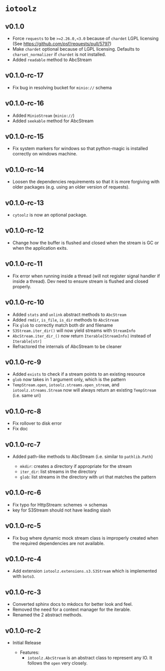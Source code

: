 # `iotoolz`

## v0.1.0

- Force `requests` to be `>=2.26.0,<3.0` because of `chardet` LGPL licensing (See https://github.com/psf/requests/pull/5797)
- Make `chardet` optional because of LGPL licensing. Defaults to `charset_normalizer` if `chardet` is not installed.
- Added `readable` method to AbcStream

## v0.1.0-rc-17

- Fix bug in resolving bucket for `minio://` schema

## v0.1.0-rc-16

- Added `MinioStream` (`minio://`)
- Added `seekable` method for AbcStream

## v0.1.0-rc-15

- Fix  system markers for windows so that python-magic is installed correctly on windows machine.

## v0.1.0-rc-14

- Loosen the dependencies requirements so that it is more forgiving with older packages (e.g. using an older version of requests).

## v0.1.0-rc-13

- `cytoolz` is now an optional package.

## v0.1.0-rc-12

- Change how the buffer is flushed and closed when the stream is GC or when the application exits.

## v0.1.0-rc-11

- Fix error when running inside a thread (will not register signal handler if inside a thread). Dev need to ensure stream is flushed and closed properly.

## v0.1.0-rc-10

- Added `stats` and `unlink` abstract methods to `AbcStream`
- Added `rmdir`, `is_file`, `is_dir` methods to `AbcStream`
- Fix `glob` to correctly match both dir and filename
- `S3Stream.iter_dir()` will now yield streams with `StreamInfo`
- `AbcStream.iter_dir_()` now return `Iterable[StreamInfo]` instead of `Iterable[str]`
- Refractored the internals of AbcStream to be cleaner

## v0.1.0-rc-9

- Added `exists` to check if a stream points to an existing resource
- `glob` now takes in 1 argument only, which is the pattern
- `TempStream.open`, `iotoolz.streams.open_stream`, and `iotoolz.streams.Stream` now will always return an existing `TempStream` (i.e. same uri)

## v0.1.0-rc-8

- Fix rollover to disk error
- Fix doc

## v0.1.0-rc-7

- Added path-like methods to AbcStream (i.e. similar to `pathlib.Path`)

  - `mkdir`: creates a directory if appropriate for the stream
  - `iter_dir`: list streams in the directory
  - `glob`: list streams in the directory with uri that matches the pattern

## v0.1.0-rc-6

- Fix typo for HttpStream: schemes -> schemas
- key for S3Stream should not have leading slash

## v0.1.0-rc-5

- Fix bug where dynamic mock stream class is improperly created when the required dependencies are not available.

## v0.1.0-rc-4

- Add extension `iotoolz.extensions.s3.S3Stream` which is implemented with `boto3`.

## v0.1.0-rc-3

- Converted sphinx docs to mkdocs for better look and feel.
- Removed the need for a context manager for the iterable.
- Renamed the 2 abstract methods.

## v0.1.0-rc-2

- Initial Release

  - Features:
    - `iotoolz.AbcStream` is an abstract class to represent any IO. It follows the `open` very closely.
